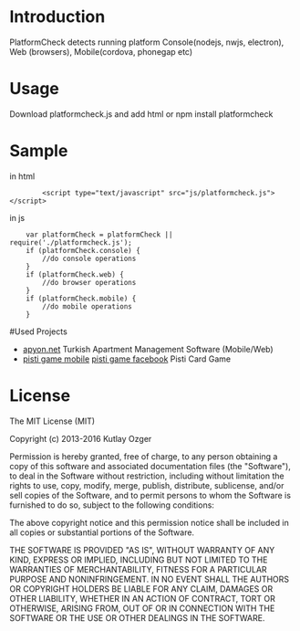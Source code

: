 # Introduction

PlatformCheck detects running platform Console(nodejs, nwjs, electron), Web (browsers), Mobile(cordova, phonegap etc)

# Usage
Download platformcheck.js and add html or npm install platformcheck

# Sample
in html
```
        <script type="text/javascript" src="js/platformcheck.js"></script>
```
in js
```
    var platformCheck = platformCheck || require('./platformcheck.js');
    if (platformCheck.console) {
        //do console operations
    }
    if (platformCheck.web) {
        //do browser operations
    }
    if (platformCheck.mobile) {
        //do mobile operations
    }

```
#Used Projects
* [apyon.net](http://apyon.net/) Turkish Apartment Management Software (Mobile/Web)
* [pisti game mobile](https://play.google.com/store/apps/details?id=com.ozger.pisti&hl=tr) [pisti game facebook](https://apps.facebook.com/aysipisti/)  Pisti Card Game

# License

The MIT License (MIT)

Copyright (c) 2013-2016 Kutlay Ozger

Permission is hereby granted, free of charge, to any person obtaining a copy
of this software and associated documentation files (the "Software"), to deal
in the Software without restriction, including without limitation the rights
to use, copy, modify, merge, publish, distribute, sublicense, and/or sell
copies of the Software, and to permit persons to whom the Software is
furnished to do so, subject to the following conditions:

The above copyright notice and this permission notice shall be included in
all copies or substantial portions of the Software.

THE SOFTWARE IS PROVIDED "AS IS", WITHOUT WARRANTY OF ANY KIND, EXPRESS OR
IMPLIED, INCLUDING BUT NOT LIMITED TO THE WARRANTIES OF MERCHANTABILITY,
FITNESS FOR A PARTICULAR PURPOSE AND NONINFRINGEMENT.  IN NO EVENT SHALL THE
AUTHORS OR COPYRIGHT HOLDERS BE LIABLE FOR ANY CLAIM, DAMAGES OR OTHER
LIABILITY, WHETHER IN AN ACTION OF CONTRACT, TORT OR OTHERWISE, ARISING FROM,
OUT OF OR IN CONNECTION WITH THE SOFTWARE OR THE USE OR OTHER DEALINGS IN
THE SOFTWARE.


